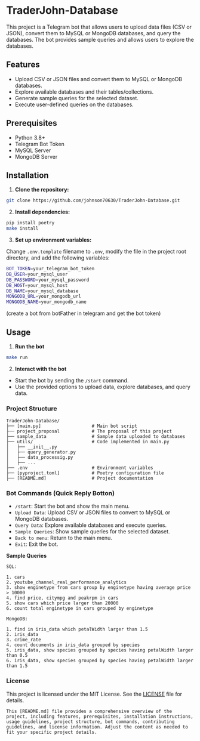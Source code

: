 # TraderJohn-Database

This project is a Telegram bot that allows users to upload data files (CSV or JSON), convert them to MySQL or MongoDB databases, and query the databases. The bot provides sample queries and allows users to explore the databases.

## Features

- Upload CSV or JSON files and convert them to MySQL or MongoDB databases.
- Explore available databases and their tables/collections.
- Generate sample queries for the selected dataset.
- Execute user-defined queries on the databases.

## Prerequisites

- Python 3.8+
- Telegram Bot Token
- MySQL Server
- MongoDB Server

## Installation

1. **Clone the repository:**
```sh
git clone https://github.com/johnson70630/TraderJohn-Database.git
```

2. **Install dependencies:**
```sh
pip install poetry
make install
```

3. **Set up environment variables:**

Change `.env.template` filename to `.env`, modify the file in the project root directory, and add the following variables:
```sh
BOT_TOKEN=your_telegram_bot_token
DB_USER=your_mysql_user
DB_PASSWORD=your_mysql_password
DB_HOST=your_mysql_host
DB_NAME=your_mysql_database
MONGODB_URL=your_mongodb_url
MONGODB_NAME=your_mongodb_name
```
(create a bot from botFather in telegram and get the bot token)

## Usage

1. **Run the bot**
```sh
make run
```

2. **Interact with the bot**

- Start the bot by sending the `/start` command.
- Use the provided options to upload data, explore databases, and query data.

### Project Structure

```
TraderJohn-Database/
├── [main.py]                   # Main bot script
├── project_proposal            # The proposal of this project
├── sample_data                 # Sample data uploaded to databases
├── utils/                      # Code implemented in main.py
│   ├── __init__.py                 
│   ├── query_generator.py      
│   ├── data_processig.py  
│   ├── ...
├── .env                        # Environment variables
├── [pyproject.toml]            # Poetry configuration file
├── [README.md]                 # Project documentation
```
### Bot Commands (Quick Reply Botton)
- `/start`: Start the bot and show the main menu.
- `Upload Data`: Upload CSV or JSON files to convert to MySQL or MongoDB databases.
- `Query Data`: Explore available databases and execute queries.
- `Sample Queries`: Show sample queries for the selected dataset.
- `Back to menu`: Return to the main menu.
- `Exit`: Exit the bot.

**Sample Queries**
```
SQL:

1. cars
2. youtube_channel_real_performance_analytics
3. show enginetype from cars group by enginetype having average price > 10000
4. find price, citympg and peakrpm in cars
5. show cars which price larger than 20000
6. count total enginetype in cars grouped by enginetype

MongoDB:

1. find in iris_data which petalWidth larger than 1.5
2. iris_data
3. crime_rate
4. count documents in iris_data grouped by species
5. iris_data, show species grouped by species having petalWidth larger than 0.5
6. iris_data, show species grouped by species having petalWidth larger than 1.5
```


### License
This project is licensed under the MIT License. See the [LICENSE](/LICENSE) file for details.

```
This [README.md] file provides a comprehensive overview of the project, including features, prerequisites, installation instructions, usage guidelines, project structure, bot commands, contributing guidelines, and license information. Adjust the content as needed to fit your specific project details.
```